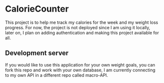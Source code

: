 # CalorieCounter

This project is to help me track my calories for the week and my weight loss progress. For now, the project is not deployed since I am using it locally, later on, I plan on adding authentication and making this project available for all.

## Development server

If you would like to use this application for your own weight goals, you can fork this repo and work with your own database, I am currently connecting to my own API in a different repo called macro-API.
